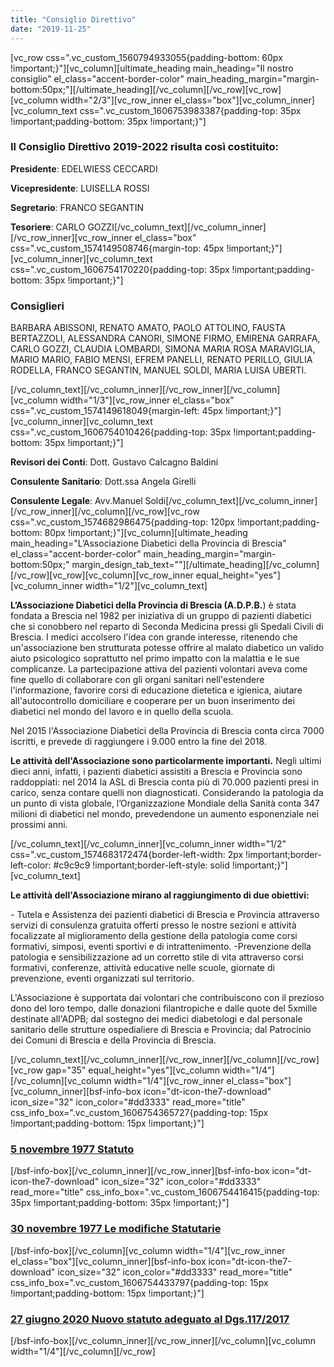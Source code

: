 ```yaml
---
title: "Consiglio Direttivo"
date: "2019-11-25"
---
```


\[vc\_row css=".vc\_custom\_1560794933055{padding-bottom: 60px !important;}"\]\[vc\_column\]\[ultimate\_heading main\_heading="Il nostro consiglio" el\_class="accent-border-color" main\_heading\_margin="margin-bottom:50px;"\]\[/ultimate\_heading\]\[/vc\_column\]\[/vc\_row\]\[vc\_row\]\[vc\_column width="2/3"\]\[vc\_row\_inner el\_class="box"\]\[vc\_column\_inner\]\[vc\_column\_text css=".vc\_custom\_1606753983387{padding-top: 35px !important;padding-bottom: 35px !important;}"\]

### **Il Consiglio Direttivo 2019-2022 risulta così costituito:**

**Presidente**: EDELWIESS CECCARDI

**Vicepresidente**: LUISELLA ROSSI

**Segretario**: FRANCO SEGANTIN

**Tesoriere**: CARLO GOZZI\[/vc\_column\_text\]\[/vc\_column\_inner\]\[/vc\_row\_inner\]\[vc\_row\_inner el\_class="box" css=".vc\_custom\_1574149508746{margin-top: 45px !important;}"\]\[vc\_column\_inner\]\[vc\_column\_text css=".vc\_custom\_1606754170220{padding-top: 35px !important;padding-bottom: 35px !important;}"\]

### **Consiglieri**

BARBARA ABISSONI, RENATO AMATO, PAOLO ATTOLINO, FAUSTA BERTAZZOLI, ALESSANDRA CANORI, SIMONE FIRMO, EMIRENA GARRAFA, CARLO GOZZI, CLAUDIA LOMBARDI, SIMONA MARIA ROSA MARAVIGLIA, MARIO MARIO, FABIO MENSI, EFREM PANELLI, RENATO PERILLO, GIULIA RODELLA, FRANCO SEGANTIN, MANUEL SOLDI, MARIA LUISA UBERTI.

\[/vc\_column\_text\]\[/vc\_column\_inner\]\[/vc\_row\_inner\]\[/vc\_column\]\[vc\_column width="1/3"\]\[vc\_row\_inner el\_class="box" css=".vc\_custom\_1574149618049{margin-left: 45px !important;}"\]\[vc\_column\_inner\]\[vc\_column\_text css=".vc\_custom\_1606754010426{padding-top: 35px !important;padding-bottom: 35px !important;}"\]

**Revisori dei Conti**: Dott. Gustavo Calcagno Baldini

**Consulente Sanitario**: Dott.ssa Angela Girelli

**Consulente Legale**: Avv.Manuel Soldi\[/vc\_column\_text\]\[/vc\_column\_inner\]\[/vc\_row\_inner\]\[/vc\_column\]\[/vc\_row\]\[vc\_row css=".vc\_custom\_1574682986475{padding-top: 120px !important;padding-bottom: 80px !important;}"\]\[vc\_column\]\[ultimate\_heading main\_heading="L’Associazione Diabetici della Provincia di Brescia" el\_class="accent-border-color" main\_heading\_margin="margin-bottom:50px;" margin\_design\_tab\_text=""\]\[/ultimate\_heading\]\[/vc\_column\]\[/vc\_row\]\[vc\_row\]\[vc\_column\]\[vc\_row\_inner equal\_height="yes"\]\[vc\_column\_inner width="1/2"\]\[vc\_column\_text\]

**L’Associazione Diabetici della Provincia di Brescia (A.D.P.B.**) è stata fondata a Brescia nel 1982 per iniziativa di un gruppo di pazienti diabetici che si conobbero nel reparto di Seconda Medicina pressi gli Spedali Civili di Brescia. I medici accolsero l'idea con grande interesse, ritenendo che un'associazione ben strutturata potesse offrire al malato diabetico un valido aiuto psicologico soprattutto nel primo impatto con la malattia e le sue complicanze. La partecipazione attiva del pazienti volontari aveva come fine quello di collaborare con gli organi sanitari nell'estendere l'informazione, favorire corsi di educazione dietetica e igienica, aiutare all'autocontrollo domiciliare e cooperare per un buon inserimento dei diabetici nel mondo del lavoro e in quello della scuola.

Nel 2015 l'Associazione Diabetici della Provincia di Brescia conta circa 7000 iscritti, e prevede di raggiungere i 9.000 entro la fine del 2018.

**Le attività dell'Associazione sono particolarmente importanti.** Negli ultimi dieci anni, infatti, i pazienti diabetici assistiti a Brescia e Provincia sono raddoppiati: nel 2014 la ASL di Brescia conta più di 70.000 pazienti presi in carico, senza contare quelli non diagnosticati. Considerando la patologia da un punto di vista globale, l’Organizzazione Mondiale della Sanità conta 347 milioni di diabetici nel mondo, prevedendone un aumento esponenziale nei prossimi anni.

\[/vc\_column\_text\]\[/vc\_column\_inner\]\[vc\_column\_inner width="1/2" css=".vc\_custom\_1574683172474{border-left-width: 2px !important;border-left-color: #c9c9c9 !important;border-left-style: solid !important;}"\]\[vc\_column\_text\]

**Le attività dell'Associazione mirano al raggiungimento di due obiettivi:**

\- Tutela e Assistenza dei pazienti diabetici di Brescia e Provincia attraverso servizi di consulenza gratuita offerti presso le nostre sezioni e attività focalizzate al miglioramento della gestione della patologia come corsi formativi, simposi, eventi sportivi e di intrattenimento. -Prevenzione della patologia e sensibilizzazione ad un corretto stile di vita attraverso corsi formativi, conferenze, attività educative nelle scuole, giornate di prevenzione, eventi organizzati sul territorio.

L'Associazione è supportata dai volontari che contribuiscono con il prezioso dono del loro tempo, dalle donazioni filantropiche e dalle quote del 5xmille destinate all'ADPB; dal sostegno dei medici diabetologi e dal personale sanitario delle strutture ospedialiere di Brescia e Provincia; dal Patrocinio dei Comuni di Brescia e della Provincia di Brescia.

\[/vc\_column\_text\]\[/vc\_column\_inner\]\[/vc\_row\_inner\]\[/vc\_column\]\[/vc\_row\]\[vc\_row gap="35" equal\_height="yes"\]\[vc\_column width="1/4"\]\[/vc\_column\]\[vc\_column width="1/4"\]\[vc\_row\_inner el\_class="box"\]\[vc\_column\_inner\]\[bsf-info-box icon="dt-icon-the7-download" icon\_size="32" icon\_color="#dd3333" read\_more="title" css\_info\_box=".vc\_custom\_1606754365727{padding-top: 15px !important;padding-bottom: 15px !important;}"\]

### [5 novembre 1977 Statuto](http://198.211.122.197/diabetwp/wordpress/wp-content/uploads/2019/11/statuto.pdf)

\[/bsf-info-box\]\[/vc\_column\_inner\]\[/vc\_row\_inner\]\[bsf-info-box icon="dt-icon-the7-download" icon\_size="32" icon\_color="#dd3333" read\_more="title" css\_info\_box=".vc\_custom\_1606754416415{padding-top: 35px !important;padding-bottom: 35px !important;}"\]

### [30 novembre 1977 Le modifiche Statutarie](http://198.211.122.197/diabetwp/wordpress/wp-content/uploads/2019/11/modifiche-statutarie.pdf)

\[/bsf-info-box\]\[/vc\_column\]\[vc\_column width="1/4"\]\[vc\_row\_inner el\_class="box"\]\[vc\_column\_inner\]\[bsf-info-box icon="dt-icon-the7-download" icon\_size="32" icon\_color="#dd3333" read\_more="title" css\_info\_box=".vc\_custom\_1606754433797{padding-top: 15px !important;padding-bottom: 15px !important;}"\]

### [27 giugno 2020 Nuovo statuto adeguato al Dgs.117/2017](http://www.associazionediabeticibrescia.it/wp-content/uploads/2020/11/ATTO-signed.pdf)

\[/bsf-info-box\]\[/vc\_column\_inner\]\[/vc\_row\_inner\]\[/vc\_column\]\[vc\_column width="1/4"\]\[/vc\_column\]\[/vc\_row\]
